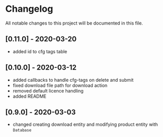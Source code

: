 # Changelog
All notable changes to this project will be documented in this file.

## [0.11.0] - 2020-03-20
- added id to cfg tags table

## [0.10.0] - 2020-03-12
- added callbacks to handle cfg-tags on delete and submit
- fixed download file path for download action
- removed default licence handling
- added README

## [0.9.0] - 2020-03-03
- changed creating download entity and modifying product entity with `Database`
